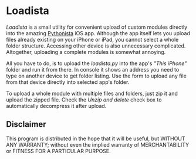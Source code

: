 #  Loadista

*Loadista* is a small utility for convenient upload of custom modules directly into the amazing
[Pythonista](http://omz-software.com/pythonista/) iOS app. Although the app itself lets you upload files already
existing on your iPhone or iPad, you cannot select a whole folder structure. Accessing other device is also
unnecessary complicated. Altogether, uploading a complete modules is somewhat annoying.

All you have to do, is to upload the *loadista.py* into the app's *"This iPhone"* folder and run it from there.
In console it shows an address you need to type on another device to get folder listing. Use the form to upload any
file from that device directly into selected app's folder.

To upload a whole module with multiple files and folders, just zip it and upload the zipped file. Check the
*Unzip and delete* check box to automatically decompress it after upload.

## Disclaimer

This program is distributed in the hope that it will be useful, but WITHOUT ANY WARRANTY; without even the implied
warranty of MERCHANTABILITY or FITNESS FOR A PARTICULAR PURPOSE.
